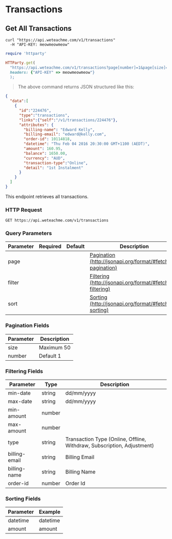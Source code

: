 # Transactions

## Get All Transactions

```shell
curl "https://api.weteachme.com/v1/transactions"
  -H "API-KEY: meowmeowmeow"
```

```ruby
require 'httparty'

HTTParty.get(
  "https://api.weteachme.com/v1/transactions?page[number]=1&page[size]=20", 
  headers: {"API-KEY" => meowmeowmeow"}
  );

```

> The above command returns JSON structured like this:

```json
{
  "data":[
    {
      "id":"224476",
      "type":"transactions",
      "links":{"self":"/v1/transactions/224476"},
      "attributes": {
        "billing-name": "Edward Kelly",
        "billing-email": "edward@kelly.com",
        "order-id": 10114818,
        "datetime": "Thu Feb 04 2016 20:30:00 GMT+1100 (AEDT)",
        "amount": 160.95,
        "balance": 1650.00,
        "currency": "AUD",
        "transaction-type":"Online",
        "detail": "1st Instalment"
      }
    }
  ]
}
```

This endpoint retrieves all transactions.

### HTTP Request

`GET https://api.weteachme.com/v1/transactions`

### Query Parameters

Parameter | Required | Default | Description
--------- | -------- | ------- | -----------
page      |          |         | [Pagination (http://jsonapi.org/format/#fetching-pagination)](http://jsonapi.org/format/#fetching-pagination)
filter    |          |         | [Filtering (http://jsonapi.org/format/#fetching-filtering)](http://jsonapi.org/format/#fetching-filtering)
sort      |          |         | [Sorting (http://jsonapi.org/format/#fetching-sorting)](http://jsonapi.org/format/#fetching-sorting)

### Pagination Fields

Parameter  | Description
---------- | -----------
size       | Maximum 50
number     | Default 1

### Filtering Fields

Parameter     | Type       |  Description
------------- | ---------- |  -----------
min-date      | string     |  dd/mm/yyyy
max-date      | string     |  dd/mm/yyyy
min-amount    | number     |  
max-amount    | number     |  
type          | string     |  Transaction Type (Online, Offline, Withdraw, Subscription, Adjustment)
billing-email | string     |  Billing Email
billing-name  | string     |  Billing Name
order-id      | number     |  Order Id

### Sorting Fields

Parameter  | Example
---------- | -----------
datetime   | datetime | -datetime
amount     | amount | -amount
